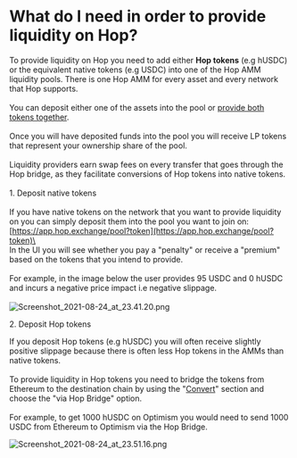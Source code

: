# What do I need in order to provide liquidity on Hop?

To provide liquidity on Hop you need to add either **Hop tokens** (e.g hUSDC) or the equivalent native tokens (e.g USDC) into one of the Hop AMM liquidity pools. There is one Hop AMM for every asset and every network that Hop supports.\
\
You can deposit either one of the assets into the pool or [provide both tokens together](https://help.hop.exchange/hc/en-us/articles/4406108992141-Do-I-need-to-add-Hop-tokens-and-native-tokens-in-equal-weights-). \
\
Once you will have deposited funds into the pool you will receive LP tokens that represent your ownership share of the pool.\
\
Liquidity providers earn swap fees on every transfer that goes through the Hop bridge, as they facilitate conversions of Hop tokens into native tokens.\
\
1\. Deposit native tokens\
\
If you have native tokens on the network that you want to provide liquidity on you can simply deposit them into the pool you want to join on: [https://app.hop.exchange/pool?token](https://app.hop.exchange/pool?token)\
\
In the UI you will see whether you pay a "penalty" or receive a "premium" based on the tokens that you intend to provide.\
\
For example, in the image below the user provides 95 USDC and 0 hUSDC and incurs a negative price impact i.e negative slippage.\
\
![Screenshot\_2021-08-24\_at\_23.41.20.png](https://help.hop.exchange/hc/article_attachments/4407798935693/Screenshot_2021-08-24_at_23.41.20.png)

2\. Deposit Hop tokens

If you deposit Hop tokens (e.g hUSDC) you will often receive slightly positive slippage because there is often less Hop tokens in the AMMs than native tokens.\
\
To provide liquidity in Hop tokens you need to bridge the tokens from Ethereum to the destination chain by using the "[Convert](https://app.hop.exchange/convert/amm)" section and choose the "via Hop Bridge" option.\
\
For example, to get 1000 hUSDC on Optimism you would need to send 1000 USDC from Ethereum to Optimism via the Hop Bridge.

![Screenshot\_2021-08-24\_at\_23.51.16.png](https://help.hop.exchange/hc/article_attachments/4407802683149/Screenshot_2021-08-24_at_23.51.16.png)

